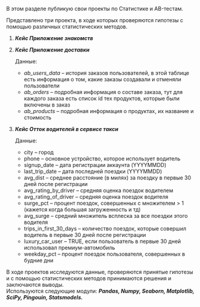 В этом разделе публикую свои проекты по Статистике и AB-тестам.  

Представлено три проекта, в ходе которых проверяются гипотезы с помощью различных статистических методов. 

1. **_Кейс Приложение знакомств_**
    
2. **_Кейс Приложение доставки_**
   
   Данные:  
   - _ab_users_data_ – история заказов пользователей, в этой таблице есть информация о том, какие заказы создавали и отменяли пользователи  
   - _ab_orders_ – подробная информация о составе заказа, тут для каждого заказа есть список id тех продуктов, которые были включены в заказ  
   - _ab_products_ – подробная информация о продуктах, их название и стоимость

  
3. **_Кейс Отток водителей в сервисе такси_**
   
   Данные:  
   - city – город  
   - phone – основное устройство, которое использует водитель  
   - signup_date – дата регистрации аккаунта (YYYYMMDD)  
   - last_trip_date – дата последней поездки (YYYYMMDD)  
   - avg_dist – среднее расстояние (в милях) за поездку в первые 30 дней после регистрации  
   - avg_rating_by_driver – средняя оценка поездок водителем  
   - avg_rating_of_driver – средняя оценка поездок водителя  
   - surge_pct – процент поездок, совершенных с множителем > 1 (кажется когда большая загруженность и тд)  
   - avg_surge – средний множитель всплеска за все поездки этого водителя  
   - trips_in_first_30_days – количество поездок, которые совершил водитель в первые 30 дней после регистрации  
   - luxury_car_user – TRUE, если пользователь в первые 30 дней использовал премиум-автомобиль  
   - weekday_pct – процент поездок пользователя, совершенных в будние дни
  
В ходе проектов исследуются данные, проверяются принятые гипотезы и с помощью статистических методов принимаются решения и заключаются выводы.  
Используются следующие модули: **_Pandas, Numpy, Seaborn, Matplotlib, SciPy, Pingouin, Statsmodels._**  


